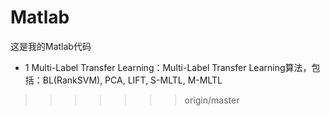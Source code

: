 # Matlab

这是我的Matlab代码

* 1 Multi-Label Transfer Learning：Multi-Label Transfer Learning算法，包括：BL(RankSVM), PCA, LIFT, S-MLTL, M-MLTL
>>>>>>> origin/master
